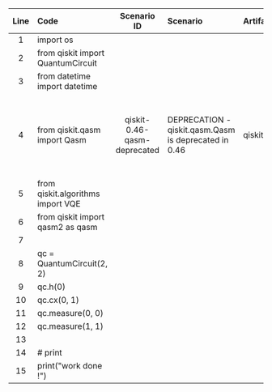 | Line | Code | Scenario ID | Scenario | Artifact | Refactoring |
| :--: | :--- | :---------: | :------- | :------- | :---------- |
| 1 | import os |  |  |  |  |
| 2 | from qiskit import QuantumCircuit |  |  |  |  |
| 3 | from datetime import datetime |  |  |  |  |
| 4 | from qiskit.qasm import Qasm | qiskit-0.46-qasm-deprecated | DEPRECATION - qiskit.qasm.Qasm is deprecated in 0.46 | qiskit.qasm | # from qiskit.qasm import Qasm (removed, use qiskit.qasm2 instead) |
| 5 | from qiskit.algorithms import VQE |  |  |  |  |
| 6 | from qiskit import qasm2 as qasm |  |  |  |  |
| 7 |  |  |  |  |  |
| 8 | qc = QuantumCircuit(2, 2) |  |  |  |  |
| 9 | qc.h(0) |  |  |  |  |
| 10 | qc.cx(0, 1) |  |  |  |  |
| 11 | qc.measure(0, 0) |  |  |  |  |
| 12 | qc.measure(1, 1) |  |  |  |  |
| 13 |  |  |  |  |  |
| 14 | # print |  |  |  |  |
| 15 | print("work done !") |  |  |  |  |